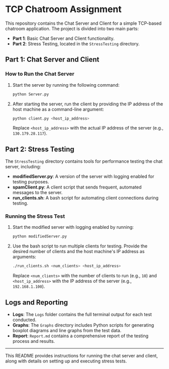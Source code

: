 
# TCP Chatroom Assignment

This repository contains the Chat Server and Client for a simple TCP-based chatroom application. The project is divided into two main parts:
- **Part 1**: Basic Chat Server and Client functionality.
- **Part 2**: Stress Testing, located in the `StressTesting` directory.

## Part 1: Chat Server and Client

### How to Run the Chat Server
1. Start the server by running the following command:
   ```bash
   python Server.py
   ```

2. After starting the server, run the client by providing the IP address of the host machine as a command-line argument:
   ```bash
   python client.py <host_ip_address>
   ```
   Replace `<host_ip_address>` with the actual IP address of the server (e.g., `130.179.28.117`).

## Part 2: Stress Testing

The `StressTesting` directory contains tools for performance testing the chat server, including:
- **modifiedServer.py**: A version of the server with logging enabled for testing purposes.
- **spamClient.py**: A client script that sends frequent, automated messages to the server.
- **run_clients.sh**: A bash script for automating client connections during testing.

### Running the Stress Test
1. Start the modified server with logging enabled by running:
   ```bash
   python modifiedServer.py
   ```

2. Use the bash script to run multiple clients for testing. Provide the desired number of clients and the host machine's IP address as arguments:
   ```bash
   ./run_clients.sh <num_clients> <host_ip_address>
   ```
   Replace `<num_clients>` with the number of clients to run (e.g., `10`) and `<host_ip_address>` with the IP address of the server (e.g., `192.168.1.100`).

## Logs and Reporting

- **Logs**: The `Logs` folder contains the full terminal output for each test conducted.
- **Graphs**: The `Graphs` directory includes Python scripts for generating boxplot diagrams and line graphs from the test data.
- **Report**: `Report.md` contains a comprehensive report of the testing process and results.

---

This README provides instructions for running the chat server and client, along with details on setting up and executing stress tests.
